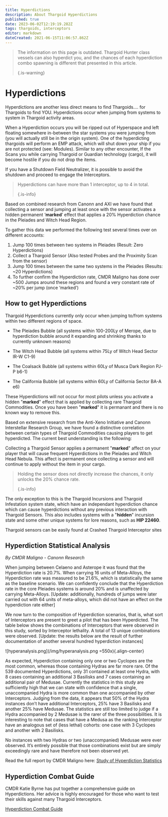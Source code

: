 ```yaml
---
title: Hyperdictions
description: About Thargoid Hyperdictions
published: true
date: 2023-06-02T12:19:19.282Z
tags: thargoids, interceptors
editor: markdown
dateCreated: 2021-06-15T11:06:57.862Z
---
```


> The information on this page is outdated. Thargoid Hunter class vessels can also hyperdict you, and the chances of each hyperdiction combo spawning is different that presented in this article. 
> 
> {.is-warning}

# Hyperdictions

Hyperdictions are another less direct means to find Thargoids…. for Thargoids to find YOU. Hyperdictions occur when jumping from systems to system in Thargoid activity areas.

When a Hyperdiction occurs you will be ripped out of Hyperspace and left floating somewhere in-between the star systems you were jumping from (you will actually still be in the origin system). One of the hyperdicting thargoids will perform an EMP attack, which will shut down your ship if you are not protected (see: Modules). Similar to any other encounter, If the Scans you while carrying Thargoid or Guardian technology (cargo), it will become hostile if you do not drop the items.

If you have a Shutdown Field Neutralizer, it is possible to avoid the shutdown and proceed to engage the Interceptors.

> Hyperdictions can have more than 1 interceptor, up to 4 in total. 
> 
> {.is-info}

Based on combined research from Canonn and AXI we have found that collecting a sensor and jumping at least once with the sensor activates a hidden permanent ‘**marked**’ effect that applies a 20% Hyperdiction chance in the Pleiades and Witch Head Region.

To gather this data we performed the following test several times over on different accounts:

1. Jump 100 times between two systems in Pleiades (Result: Zero Hyperdictions)
1. Collect a Thargoid Sensor (Also tested Probes and the Proximity Scan from the sensor)
1. Jump 100 times between the same two systems in the Pleiades (Results: ~20 Hyperdictions)
1. To further confirm the Hyperdiction rate, CMDR Maligno has done over ~500 Jumps around these regions and found a very constant rate of ~20% per jump (once ‘marked’)

## How to get Hyperdictions
Thargoid Hyperdictions currently only occur when jumping to/from systems within two different regions of space.

- The Pleiades Bubble (all systems within 100-200Ly of Merope, due to hyperdiction bubble around it expanding and shrinking thanks to currently unknown reasons)

- The Witch Head Bubble (all systems within 75Ly of Witch Head Sector IR-W C1-9)
- The Coalsack Bubble (all systems within 60Ly of Musca Dark Region PJ-P b6-1)
- The California Bubble (all systems within 60Ly of California Sector BA-A e6)

These Hyperdictions will not occur for most pilots unless you activate a hidden "**marked**" effect that is applied by collecting rare Thargoid Commodities. Once you have been "**marked**" it is permanant and there is no known way to remove this.

Based on extensive research from the Anti-Xeno Initiative and Canonn Interstellar Research Group, we have found a distinctive correlation between certain types of Thargoid Commodities causing players to get hyperdicted. The current best understanding is the following:

Collecting a Thargoid Sensor applies a permanent "**marked**" affect on your player that will cause frequent Hyperdictions in the Pleiades and Witch Head Nebula. This affect is permanent once collecting a sensor and will continue to apply without the item in your cargo.

> Holding the sensor does not directly increase the chances, it only unlocks the 20% chance rate. 
> 
> {.is-info}

The only exception to this is the Thargoid Incursions and Thargoid Infestation system state, which have an independant hyperdiction chance which can cause hyperdictions without any previous interaction with Thargoid Sensors. This also includes systems with a "**hidden**" incursion state and some other unique systems for lore reasons, such as **HIP 22460**.

Thargoid sensors can be easily found at Crashed Thargoid Interceptor sites

## Hyperdiction Statistical Analysis
*By CMDR Maligno - Canonn Research*

When jumping between Celaeno and Asterope it was found that the Hyperdiction rate is 20.7%. When carrying 16 units of Meta-Alloys, the Hyperdiction rate was measured to be 21.6%, which is statistically the same as the baseline scenario. We can confidently conclude that the Hyperdiction rate in the core Pleiades systems is around 20% and is unaffected by carrying Meta-Alloys. [Update: additionally, hundreds of jumps were later carried out with 64 units of meta-alloys, which did not have an effect on the hyperdiction rate either]

We now turn to the composition of Hyperdiction scenarios, that is, what sort of Interceptors are present to greet a pilot that has been Hyperdicted.  The table below shows the combinations of Interceptors that were observed in this study, sorted by Interceptor lethality.  A total of 13 unique combinations were observed.  [Update: the results below are the result of further documentation of another several hundred hyperdiction instances]

!\[hyperanalysis.png\](/img/hyperanalysis.png =550x){.align-center}

As expected, Hyperdiction containing only one or two Cyclopes are the most common, whereas those containing Hydras are far more rare. Of the 539 documented Hyperdictions, only 31 contained at least one Hydra, with 8 cases containing an additional 3 Basilisks and 7 cases containing an additional pair of Medusae. Currently the statistics in this study are sufficiently high that we can state with confidence that a single, unaccompanied Hydra is more common than one accompanied by other Interceptors. Judging from the data, it appears that 50% of the Hydra instances don’t have additional Interceptors, 25% have 3 Basilisks and another 25% have Medusae. The statistics are still too limited to judge if a Hydra accompanied by 2 Medusae is the rarer of the three possibilities. It is interesting to note that cases that have a Medusa as the ranking Interceptor have an analogous set of (less lethal) cohorts: one case with 3 Cyclopes and another with 2 Basilisks.

No instances with two Hydras or two (unaccompanied) Medusae were ever observed. It’s entirely possible that those combinations exist but are simply exceedingly rare and have therefore not been observed yet.

Read the full report by CMDR Maligno here: [Study of Hyperdiction Statistics](https://canonn.science/codex/study-of-hyperdiction-statistics/)

## Hyperdiction Combat Guide

CMDR Katie Byrne has put together a comprehensive guide on Hyperdictions.  Her advice is highly encouraged for those who want to test their skills against many Thargoid Interceptors.

[Hyperdiction Combat Guide](https://youtu.be/MpC02cetBlY)